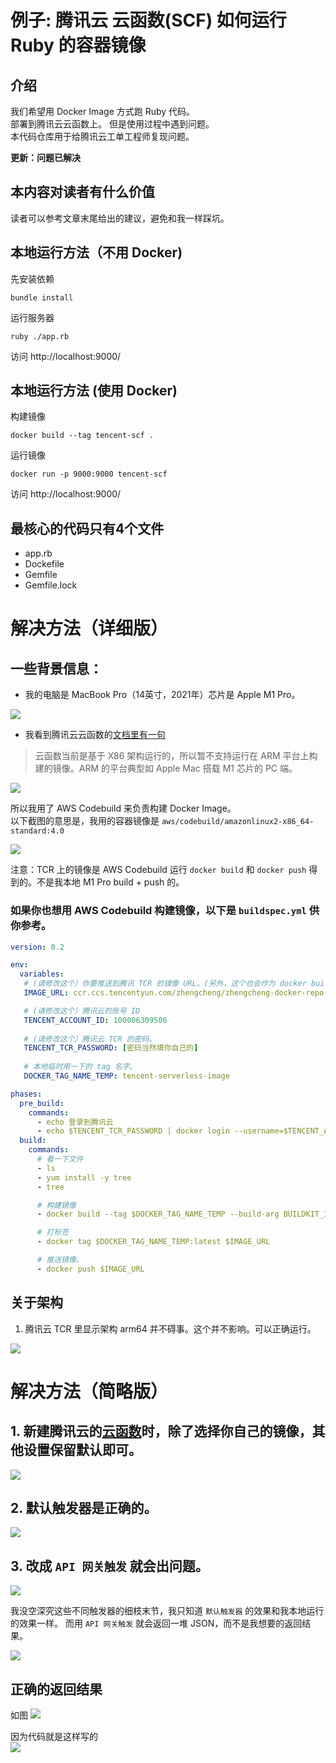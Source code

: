 # 例子: 腾讯云 云函数(SCF) 如何运行 Ruby 的容器镜像
## 介绍
我们希望用 Docker Image 方式跑 Ruby 代码。  
部署到腾讯云云函数上。
但是使用过程中遇到问题。   
本代码仓库用于给腾讯云工单工程师复现问题。   

**更新：问题已解决**

## 本内容对读者有什么价值
读者可以参考文章末尾给出的建议，避免和我一样踩坑。  

## 本地运行方法（不用 Docker)

先安装依赖
```
bundle install
```

运行服务器
```
ruby ./app.rb
```

访问 http://localhost:9000/

## 本地运行方法 (使用 Docker)
构建镜像
```
docker build --tag tencent-scf .
```

运行镜像
```
docker run -p 9000:9000 tencent-scf
```

访问 http://localhost:9000/

## 最核心的代码只有4个文件
* app.rb
* Dockefile
* Gemfile
* Gemfile.lock

# 解决方法（详细版）

## 一些背景信息：
* 我的电脑是 MacBook Pro（14英寸，2021年）芯片是 Apple M1 Pro。

![](img/m1pro.jpg)


* 我看到腾讯云云函数的[文档里有一句](https://cloud.tencent.com/document/product/583/56051)

> 云函数当前是基于 X86 架构运行的，所以暂不支持运行在 ARM 平台上构建的镜像。ARM 的平台典型如 Apple Mac 搭载 M1 芯片的 PC 端。

![](./img/x86.jpg)

所以我用了 AWS Codebuild 来负责构建 Docker Image。  
以下截图的意思是，我用的容器镜像是 `aws/codebuild/amazonlinux2-x86_64-standard:4.0`

![](img/codebuild.jpg)

注意：TCR 上的镜像是 AWS Codebuild 运行 `docker build` 和 `docker push` 得到的。不是我本地 M1 Pro build + push 的。

### 如果你也想用 AWS Codebuild 构建镜像，以下是 `buildspec.yml` 供你参考。

```yml
version: 0.2

env:
  variables:
   # (请修改这个）你要推送到腾讯 TCR 的镜像 URL。(另外，这个也会作为 docker build 的 --cache-from 参数）
   IMAGE_URL: ccr.ccs.tencentyun.com/zhengcheng/zhengcheng-docker-repo:latest

   # (请修改这个）腾讯云的账号 ID
   TENCENT_ACCOUNT_ID: 100006309506
   
   # (请修改这个）腾讯云 TCR 的密码。
   TENCENT_TCR_PASSWORD: [密码当然填你自己的]
   
   # 本地临时用一下的 tag 名字。
   DOCKER_TAG_NAME_TEMP: tencent-serverless-image

phases:
  pre_build:
    commands:
      - echo 登录到腾讯云
      - echo $TENCENT_TCR_PASSWORD | docker login --username=$TENCENT_ACCOUNT_ID --password-stdin  https://ccr.ccs.tencentyun.com
  build:
    commands:
      # 看一下文件
      - ls
      - yum install -y tree
      - tree

      # 构建镜像
      - docker build --tag $DOCKER_TAG_NAME_TEMP --build-arg BUILDKIT_INLINE_CACHE=1 --cache-from $IMAGE_URL --file Dockerfile ./

      # 打标签
      - docker tag $DOCKER_TAG_NAME_TEMP:latest $IMAGE_URL

      # 推送镜像。
      - docker push $IMAGE_URL
```


## 关于架构
1. 腾讯云 TCR 里显示架构 arm64 并不碍事。这个并不影响。可以正确运行。

![](img/tcr.jpg)

# 解决方法（简略版）
## 1. 新建腾讯云的[云函数](https://console.cloud.tencent.com/scf/list?rid=1&ns=all)时，除了选择你自己的镜像，其他设置保留默认即可。  
![](img/create-scf-function.jpg)

## 2. 默认触发器是正确的。
![](img/trigger-correct.jpg)

## 3. 改成 `API 网关触发` 就会出问题。
![](img/trigger-wrong.jpg)

我没空深究这些不同触发器的细枝末节，我只知道 `默认触发器` 的效果和我本地运行的效果一样。
而用 `API 网关触发` 就会返回一堆 JSON，而不是我想要的返回结果。

![](img/json.jpg)


## 正确的返回结果
如图
![](img/web-correct.jpg)

因为代码就是这样写的  
![](img/code-correct.jpg)

